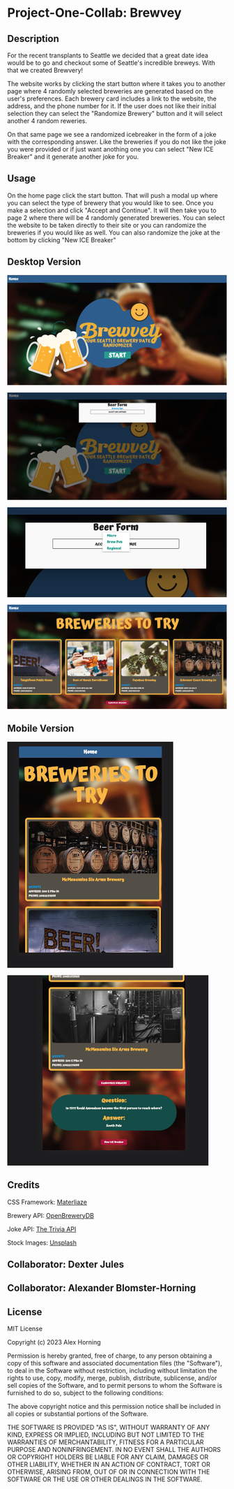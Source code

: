 # Project-One-Collab: Brewvey

## Description

For the recent transplants to Seattle we decided that a great date idea would be to go and checkout some of Seattle's incredible breweys. With that we created Brewvery!

The website works by clicking the start button where it takes you to another page where 4 randomly selected breweries are generated based on the user's preferences. Each brewery card includes a link to the website, the address, and the phone number for it. If the user does not like their initial selection they can select the "Randomize Brewery" button and it will select another 4 random reweries.

On that same page we see a randomized icebreaker in the form of a joke with the corresponding answer. Like the breweries if you do not like the joke you were provided or if just want anothing one you can select "New ICE Breaker" and it generate another joke for you.

## Usage

On the home page click the start button. That will push a modal up where you can select the type of brewery that you would like to see. Once you make a selection and click "Accept and Continue". It will then take you to page 2 where there will be 4 randomly generated breweries. You can select the website to be taken directly to their site or you can randomize the breweries if you would like as well. You can also randomize the joke at the bottom by clicking "New ICE Breaker"

## Desktop Version

![Home Page](./assets/pics/Screenshot%202023-04-13%20at%209.42.08%20AM.png)

![Home Page with Modal](./assets/pics/Screenshot%202023-04-13%20at%209.42.15%20AM.png)

![Home Page with Modal and brewery selection drop down](./assets/pics/Screenshot%202023-04-13%20at%209.42.19%20AM.png)

![Page 2 with 4 randomized breweries and 1 randomized joke](./assets/pics/Screenshot%202023-04-13%20at%209.42.31%20AM.png)

## Mobile Version

![Page 2 top of page mobile](./assets/pics/Screenshot%202023-04-13%20at%209.43.32%20AM.png)

![Page 2 with breweries mobile](./assets/pics/Screenshot%202023-04-13%20at%209.43.38%20AM.png)

## Credits

CSS Framework: [Materliaze](https://materializecss.com/)

Brewery API: [OpenBreweryDB](https://www.openbrewerydb.org/)

Joke API: [The Trivia API](https://the-trivia-api.com/)

Stock Images: [Unsplash](https://unsplash.com/)

## Collaborator: Dexter Jules

## Collaborator: Alexander Blomster-Horning

## License

MIT License

Copyright (c) 2023 Alex Horning

Permission is hereby granted, free of charge, to any person obtaining a copy of this software and associated documentation files (the "Software"), to deal in the Software without restriction, including without limitation the rights to use, copy, modify, merge, publish, distribute, sublicense, and/or sell copies of the Software, and to permit persons to whom the Software is furnished to do so, subject to the following conditions:

The above copyright notice and this permission notice shall be included in all copies or substantial portions of the Software.

THE SOFTWARE IS PROVIDED "AS IS", WITHOUT WARRANTY OF ANY KIND, EXPRESS OR IMPLIED, INCLUDING BUT NOT LIMITED TO THE WARRANTIES OF MERCHANTABILITY, FITNESS FOR A PARTICULAR PURPOSE AND NONINFRINGEMENT. IN NO EVENT SHALL THE AUTHORS OR COPYRIGHT HOLDERS BE LIABLE FOR ANY CLAIM, DAMAGES OR OTHER LIABILITY, WHETHER IN AN ACTION OF CONTRACT, TORT OR OTHERWISE, ARISING FROM, OUT OF OR IN CONNECTION WITH THE SOFTWARE OR THE USE OR OTHER DEALINGS IN THE SOFTWARE.

